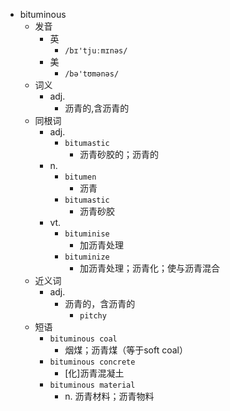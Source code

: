- bituminous
  - 发音
    - 英
      - `/bɪ'tjuːmɪnəs/`
    - 美
      - `/bə'tʊmənəs/`
  - 词义
    - adj.
      - 沥青的,含沥青的
  - 同根词
    - adj.
      - `bitumastic`
        - 沥青砂胶的；沥青的
    - n.
      - `bitumen`
        - 沥青
      - `bitumastic`
        - 沥青砂胶
    - vt.
      - `bituminise`
        - 加沥青处理
      - `bituminize`
        - 加沥青处理；沥青化；使与沥青混合
  - 近义词
    - adj.
      - 沥青的，含沥青的
        - `pitchy`
  - 短语
    - `bituminous coal`
      - 烟煤；沥青煤（等于soft coal） 
    - `bituminous concrete`
      - [化]沥青混凝土 
    - `bituminous material`
      - n. 沥青材料；沥青物料 
